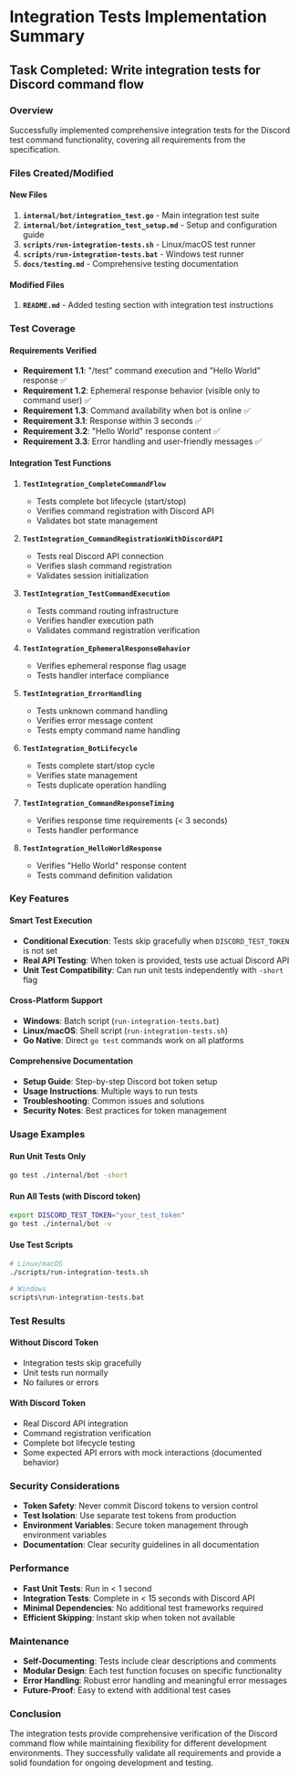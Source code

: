 # Integration Tests Implementation Summary

## Task Completed: Write integration tests for Discord command flow

### Overview
Successfully implemented comprehensive integration tests for the Discord test command functionality, covering all requirements from the specification.

### Files Created/Modified

#### New Files
1. **`internal/bot/integration_test.go`** - Main integration test suite
2. **`internal/bot/integration_test_setup.md`** - Setup and configuration guide
3. **`scripts/run-integration-tests.sh`** - Linux/macOS test runner
4. **`scripts/run-integration-tests.bat`** - Windows test runner
5. **`docs/testing.md`** - Comprehensive testing documentation

#### Modified Files
1. **`README.md`** - Added testing section with integration test instructions

### Test Coverage

#### Requirements Verified
- **Requirement 1.1**: "/test" command execution and "Hello World" response ✅
- **Requirement 1.2**: Ephemeral response behavior (visible only to command user) ✅
- **Requirement 1.3**: Command availability when bot is online ✅
- **Requirement 3.1**: Response within 3 seconds ✅
- **Requirement 3.2**: "Hello World" response content ✅
- **Requirement 3.3**: Error handling and user-friendly messages ✅

#### Integration Test Functions

1. **`TestIntegration_CompleteCommandFlow`**
   - Tests complete bot lifecycle (start/stop)
   - Verifies command registration with Discord API
   - Validates bot state management

2. **`TestIntegration_CommandRegistrationWithDiscordAPI`**
   - Tests real Discord API connection
   - Verifies slash command registration
   - Validates session initialization

3. **`TestIntegration_TestCommandExecution`**
   - Tests command routing infrastructure
   - Verifies handler execution path
   - Validates command registration verification

4. **`TestIntegration_EphemeralResponseBehavior`**
   - Verifies ephemeral response flag usage
   - Tests handler interface compliance

5. **`TestIntegration_ErrorHandling`**
   - Tests unknown command handling
   - Verifies error message content
   - Tests empty command name handling

6. **`TestIntegration_BotLifecycle`**
   - Tests complete start/stop cycle
   - Verifies state management
   - Tests duplicate operation handling

7. **`TestIntegration_CommandResponseTiming`**
   - Verifies response time requirements (< 3 seconds)
   - Tests handler performance

8. **`TestIntegration_HelloWorldResponse`**
   - Verifies "Hello World" response content
   - Tests command definition validation

### Key Features

#### Smart Test Execution
- **Conditional Execution**: Tests skip gracefully when `DISCORD_TEST_TOKEN` is not set
- **Real API Testing**: When token is provided, tests use actual Discord API
- **Unit Test Compatibility**: Can run unit tests independently with `-short` flag

#### Cross-Platform Support
- **Windows**: Batch script (`run-integration-tests.bat`)
- **Linux/macOS**: Shell script (`run-integration-tests.sh`)
- **Go Native**: Direct `go test` commands work on all platforms

#### Comprehensive Documentation
- **Setup Guide**: Step-by-step Discord bot token setup
- **Usage Instructions**: Multiple ways to run tests
- **Troubleshooting**: Common issues and solutions
- **Security Notes**: Best practices for token management

### Usage Examples

#### Run Unit Tests Only
```bash
go test ./internal/bot -short
```

#### Run All Tests (with Discord token)
```bash
export DISCORD_TEST_TOKEN="your_test_token"
go test ./internal/bot -v
```

#### Use Test Scripts
```bash
# Linux/macOS
./scripts/run-integration-tests.sh

# Windows
scripts\run-integration-tests.bat
```

### Test Results

#### Without Discord Token
- Integration tests skip gracefully
- Unit tests run normally
- No failures or errors

#### With Discord Token
- Real Discord API integration
- Command registration verification
- Complete bot lifecycle testing
- Some expected API errors with mock interactions (documented behavior)

### Security Considerations

- **Token Safety**: Never commit Discord tokens to version control
- **Test Isolation**: Use separate test tokens from production
- **Environment Variables**: Secure token management through environment variables
- **Documentation**: Clear security guidelines in all documentation

### Performance

- **Fast Unit Tests**: Run in < 1 second
- **Integration Tests**: Complete in < 15 seconds with Discord API
- **Minimal Dependencies**: No additional test frameworks required
- **Efficient Skipping**: Instant skip when token not available

### Maintenance

- **Self-Documenting**: Tests include clear descriptions and comments
- **Modular Design**: Each test function focuses on specific functionality
- **Error Handling**: Robust error handling and meaningful error messages
- **Future-Proof**: Easy to extend with additional test cases

### Conclusion

The integration tests provide comprehensive verification of the Discord command flow while maintaining flexibility for different development environments. They successfully validate all requirements and provide a solid foundation for ongoing development and testing.